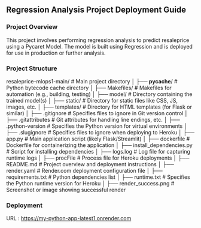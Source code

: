 ## Regression Analysis Project Deployment Guide
### Project Overview
This project involves performing regression analysis to predict resaleprice using a Pycaret Model. The model is built using Regression and is deployed for use in production or further analysis.

### Project Structure
resaleprice-mlops1-main/  # Main project directory
│   ├── __pycache__/           # Python bytecode cache directory
│   ├── Makefiles/             # Makefiles for automation (e.g., building, testing)
│   ├── model/                 # Directory containing the trained model(s)
│   ├── static/                # Directory for static files like CSS, JS, images, etc.
│   ├── templates/             # Directory for HTML templates (for Flask or similar)
│   ├── .gitignore             # Specifies files to ignore in Git version control
│   ├── .gitattributes         # Git attributes for handling line endings, etc.
│   ├── .python-version        # Specifies the Python version for virtual environments
│   ├── .slugignore            # Specifies files to ignore when deploying to Heroku
│   ├── app.py                 # Main application script (likely Flask/Streamlit)
│   ├── dockerfile             # Dockerfile for containerizing the application
│   ├── install_dependencies.py # Script for installing dependencies
│   ├── logs.log               # Log file for capturing runtime logs
│   ├── procFile               # Process file for Heroku deployments
│   ├── README.md              # Project overview and deployment instructions
│   ├── render.yaml            # Render.com deployment configuration file
│   ├── requirements.txt       # Python dependencies list
│   ├── runtime.txt            # Specifies the Python runtime version for Heroku
│   ├── render_success.png     # Screenshot or image showing successful render

### Deployment
URL : https://my-python-app-latest1.onrender.com

